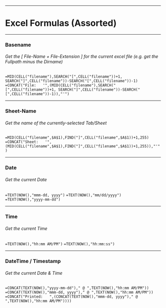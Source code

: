 
***
# Excel Formulas (Assorted)


***
### Basename
###### Get the [ File-Name + File-Extension ] for the current excel file (e.g. get the Fullpath minus the Dirname)
```=MID(CELL("filename"),SEARCH("[",CELL("filename"))+1, SEARCH("]",CELL("filename"))-SEARCH("[",CELL("filename"))-1)```
```=CONCAT("File:   '",(MID(CELL("filename"),SEARCH("[",CELL("filename"))+1, SEARCH("]",CELL("filename"))-SEARCH("[",CELL("filename"))-1)),"'")```


***
### Sheet-Name
###### Get the name of the currently-selected Tab/Sheet
```=MID(CELL("filename",$A$1),FIND("]",CELL("filename",$A$1))+1,255)```
```=CONCAT("Sheet:   '",(MID(CELL("filename",$A$1),FIND("]",CELL("filename",$A$1))+1,255)),"'")```


***
### Date
###### Get the current Date
```=TEXT(NOW(),"mmm-dd, yyyy")```
```=TEXT(NOW(),"mm/dd/yyyy")```
```=TEXT(NOW(),"yyyy-mm-dd")```


***
### Time
###### Get the current Time
```=TEXT(NOW(),"hh:mm AM/PM")```
```=TEXT(NOW(),"hh:mm:ss")```


***
### DateTime / Timestamp
###### Get the current Date & Time 
```=CONCAT(TEXT(NOW(),"yyyy-mm-dd")," @ ",TEXT(NOW(),"hh:mm AM/PM"))```
```=CONCAT(TEXT(NOW(),"mmm-dd, yyyy")," @ ",TEXT(NOW(),"hh:mm AM/PM"))```
```=CONCAT("Printed:   ",(CONCAT(TEXT(NOW(),"mmm-dd, yyyy")," @ ",TEXT(NOW(),"hh:mm AM/PM"))))```

